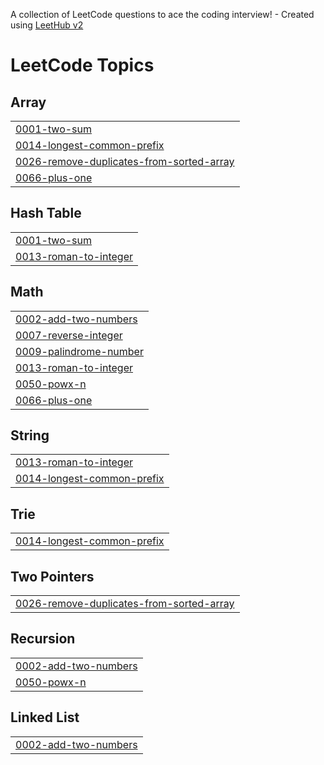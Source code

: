 A collection of LeetCode questions to ace the coding interview! - Created using [LeetHub v2](https://github.com/arunbhardwaj/LeetHub-2.0)
<!---LeetCode Topics Start-->
# LeetCode Topics
## Array
|  |
| ------- |
| [0001-two-sum](https://github.com/MayurThorat0318/Leetcode_solved/tree/master/0001-two-sum) |
| [0014-longest-common-prefix](https://github.com/MayurThorat0318/Leetcode_solved/tree/master/0014-longest-common-prefix) |
| [0026-remove-duplicates-from-sorted-array](https://github.com/MayurThorat0318/Leetcode_solved/tree/master/0026-remove-duplicates-from-sorted-array) |
| [0066-plus-one](https://github.com/MayurThorat0318/Leetcode_solved/tree/master/0066-plus-one) |
## Hash Table
|  |
| ------- |
| [0001-two-sum](https://github.com/MayurThorat0318/Leetcode_solved/tree/master/0001-two-sum) |
| [0013-roman-to-integer](https://github.com/MayurThorat0318/Leetcode_solved/tree/master/0013-roman-to-integer) |
## Math
|  |
| ------- |
| [0002-add-two-numbers](https://github.com/MayurThorat0318/Leetcode_solved/tree/master/0002-add-two-numbers) |
| [0007-reverse-integer](https://github.com/MayurThorat0318/Leetcode_solved/tree/master/0007-reverse-integer) |
| [0009-palindrome-number](https://github.com/MayurThorat0318/Leetcode_solved/tree/master/0009-palindrome-number) |
| [0013-roman-to-integer](https://github.com/MayurThorat0318/Leetcode_solved/tree/master/0013-roman-to-integer) |
| [0050-powx-n](https://github.com/MayurThorat0318/Leetcode_solved/tree/master/0050-powx-n) |
| [0066-plus-one](https://github.com/MayurThorat0318/Leetcode_solved/tree/master/0066-plus-one) |
## String
|  |
| ------- |
| [0013-roman-to-integer](https://github.com/MayurThorat0318/Leetcode_solved/tree/master/0013-roman-to-integer) |
| [0014-longest-common-prefix](https://github.com/MayurThorat0318/Leetcode_solved/tree/master/0014-longest-common-prefix) |
## Trie
|  |
| ------- |
| [0014-longest-common-prefix](https://github.com/MayurThorat0318/Leetcode_solved/tree/master/0014-longest-common-prefix) |
## Two Pointers
|  |
| ------- |
| [0026-remove-duplicates-from-sorted-array](https://github.com/MayurThorat0318/Leetcode_solved/tree/master/0026-remove-duplicates-from-sorted-array) |
## Recursion
|  |
| ------- |
| [0002-add-two-numbers](https://github.com/MayurThorat0318/Leetcode_solved/tree/master/0002-add-two-numbers) |
| [0050-powx-n](https://github.com/MayurThorat0318/Leetcode_solved/tree/master/0050-powx-n) |
## Linked List
|  |
| ------- |
| [0002-add-two-numbers](https://github.com/MayurThorat0318/Leetcode_solved/tree/master/0002-add-two-numbers) |
<!---LeetCode Topics End-->